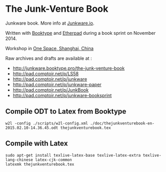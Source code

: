 # The Junk-Venture Book

Junkware book. More info at [Junkware.io](http://junkware.io).


Written with [Booktype](http://booktype.org) and [Etherpad](http://pad.comptoir.net) during a book sprint on November 2014.

Workshop in [One Space, Shanghai, China](http://one-magazine.net/one/)


Raw archives and drafts are available at :

* http://junkware.booktype.pro/the-junk-venture-book
* http://pad.comptoir.net/p/LS58
* http://pad.comptoir.net/p/junkware
* http://pad.comptoir.net/p/junkware-paper
* http://pad.comptoir.net/p/JunkBook
* http://pad.comptoir.net/p/junkware-booksprint


## Compile ODT to Latex from Booktype

    w2l -config ./scripts/w2l-config.xml ./doc/thejunkventurebook-en-2015.02.10-14.36.45.odt thejunkventurebook.tex

## Compile with Latex

    sudo apt-get install texlive-latex-base texlive-latex-extra texlive-lang-chinese latex-cjk-common
    latexmk thejunkventurebook.tex
